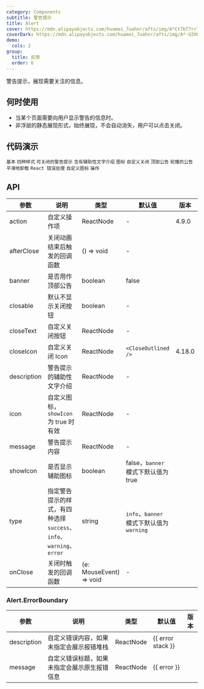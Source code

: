 ```yaml
---
category: Components
subtitle: 警告提示
title: Alert
cover: https://mdn.alipayobjects.com/huamei_7uahnr/afts/img/A*Ct7bT7rrTTAAAAAAAAAAAAAADrJ8AQ/original
coverDark: https://mdn.alipayobjects.com/huamei_7uahnr/afts/img/A*-U3XQqYN7VsAAAAAAAAAAAAADrJ8AQ/original
demo:
  cols: 2
group:
  title: 反馈
  order: 6
---
```


警告提示，展现需要关注的信息。

## 何时使用

- 当某个页面需要向用户显示警告的信息时。
- 非浮层的静态展现形式，始终展现，不会自动消失，用户可以点击关闭。

## 代码演示

<!-- prettier-ignore -->
<code src="./demo/basic.tsx">基本</code>
<code src="./demo/style.tsx">四种样式</code>
<code src="./demo/closable.tsx">可关闭的警告提示</code>
<code src="./demo/description.tsx">含有辅助性文字介绍</code>
<code src="./demo/icon.tsx">图标</code>
<code src="./demo/close-text.tsx">自定义关闭</code>
<code src="./demo/banner.tsx" iframe="250">顶部公告</code>
<code src="./demo/loop-banner.tsx">轮播的公告</code>
<code src="./demo/smooth-closed.tsx">平滑地卸载</code>
<code src="./demo/error-boundary.tsx">React 错误处理</code>
<code src="./demo/custom-icon.tsx" debug>自定义图标</code>
<code src="./demo/action.tsx">操作</code>

## API

| 参数 | 说明 | 类型 | 默认值 | 版本 |
| --- | --- | --- | --- | --- |
| action | 自定义操作项 | ReactNode | - | 4.9.0 |
| afterClose | 关闭动画结束后触发的回调函数 | () => void | - |  |
| banner | 是否用作顶部公告 | boolean | false |  |
| closable | 默认不显示关闭按钮 | boolean | - |  |
| closeText | 自定义关闭按钮 | ReactNode | - |  |
| closeIcon | 自定义关闭 Icon | ReactNode | `<CloseOutlined />` | 4.18.0 |
| description | 警告提示的辅助性文字介绍 | ReactNode | - |  |
| icon | 自定义图标，`showIcon` 为 true 时有效 | ReactNode | - |  |
| message | 警告提示内容 | ReactNode | - |  |
| showIcon | 是否显示辅助图标 | boolean | false，`banner` 模式下默认值为 true |  |
| type | 指定警告提示的样式，有四种选择 `success`、`info`、`warning`、`error` | string | `info`，`banner` 模式下默认值为 `warning` |  |
| onClose | 关闭时触发的回调函数 | (e: MouseEvent) => void | - |  |

### Alert.ErrorBoundary

| 参数 | 说明 | 类型 | 默认值 | 版本 |
| --- | --- | --- | --- | --- |
| description | 自定义错误内容，如果未指定会展示报错堆栈 | ReactNode | {{ error stack }} |  |
| message | 自定义错误标题，如果未指定会展示原生报错信息 | ReactNode | {{ error }} |  |
